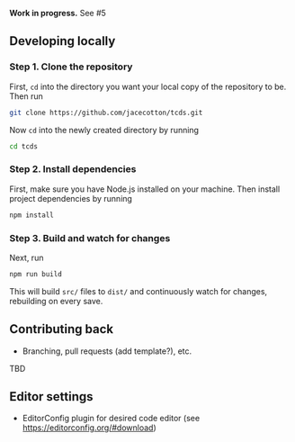 **Work in progress.** See #5

## Developing locally
### Step 1. Clone the repository

First, `cd` into the directory you want your local copy of the repository to be. Then run

```bash
git clone https://github.com/jacecotton/tcds.git
```

Now `cd` into the newly created directory by running

```bash
cd tcds
```

### Step 2. Install dependencies

First, make sure you have Node.js installed on your machine. Then install project dependencies by running

```bash
npm install
```

### Step 3. Build and watch for changes

Next, run

```bash
npm run build
```

This will build `src/` files to `dist/` and continuously watch for changes, rebuilding on every save.

## Contributing back

* Branching, pull requests (add template?), etc.

TBD

## Editor settings

* EditorConfig plugin for desired code editor (see https://editorconfig.org/#download)
